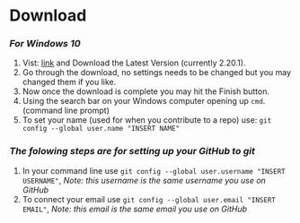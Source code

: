 # Download
### *For Windows 10*

1. Vist: [link](https://git-scm.com/) and Download the Latest Version (currently 2.20.1).
2. Go through the download, no settings needs to be changed but you may changed them if you like. 
3. Now once the download is complete you may hit the Finish button. 
4. Using the search bar on your Windows computer opening up `cmd`. (command line prompt)
5. To set your name (used for when you contribute to a repo) use: `git config --global user.name "INSERT NAME"`

### *The folowing steps are for setting up your GitHub to git*
1. In your command line use `git config --global user.username "INSERT USERNAME"`, *Note: this username is the same username you use on GitHub*
2. To connect your email use `git config --global user.email "INSERT EMAIL"`,  *Note: this email is the same email you use on GitHub*


